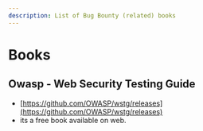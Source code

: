 ```yaml
---
description: List of Bug Bounty (related) books
---
```


# Books

## Owasp - Web Security Testing Guide

* [https://github.com/OWASP/wstg/releases](https://github.com/OWASP/wstg/releases)
* its a free book available on web.

